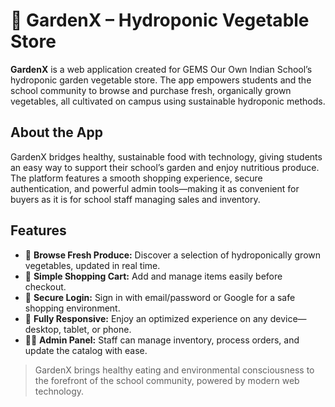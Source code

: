 # 🌱 GardenX – Hydroponic Vegetable Store

**GardenX** is a web application created for GEMS Our Own Indian School’s hydroponic garden vegetable store. The app empowers students and the school community to browse and purchase fresh, organically grown vegetables, all cultivated on campus using sustainable hydroponic methods.

## About the App

GardenX bridges healthy, sustainable food with technology, giving students an easy way to support their school’s garden and enjoy nutritious produce. The platform features a smooth shopping experience, secure authentication, and powerful admin tools—making it as convenient for buyers as it is for school staff managing sales and inventory.

## Features

- 🌱 **Browse Fresh Produce:** Discover a selection of hydroponically grown vegetables, updated in real time.
- 🛒 **Simple Shopping Cart:** Add and manage items easily before checkout.
- 🔐 **Secure Login:** Sign in with email/password or Google for a safe shopping environment.
- 📱 **Fully Responsive:** Enjoy an optimized experience on any device—desktop, tablet, or phone.
- 👩‍💼 **Admin Panel:** Staff can manage inventory, process orders, and update the catalog with ease.

> GardenX brings healthy eating and environmental consciousness to the forefront of the school community, powered by modern web technology.
